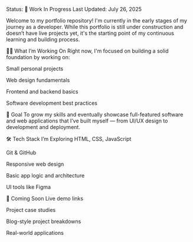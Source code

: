  Status: 🚧 Work In Progress
Last Updated: July 26, 2025

Welcome to my portfolio repository!
I'm currently in the early stages of my journey as a developer. While this portfolio is still under construction and doesn’t have live projects yet, it's the starting point of my continuous learning and building process.

👨‍💻 What I’m Working On
Right now, I'm focused on building a solid foundation by working on:

Small personal projects

Web design fundamentals

Frontend and backend basics

Software development best practices

🎯 Goal
To grow my skills and eventually showcase full-featured software and web applications that I’ve built myself — from UI/UX design to development and deployment.

🛠️ Tech Stack I’m Exploring
HTML, CSS, JavaScript

Git & GitHub

Responsive web design

Basic app logic and architecture

UI tools like Figma

🚀 Coming Soon
Live demo links

Project case studies

Blog-style project breakdowns

Real-world applications
